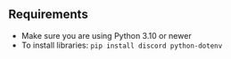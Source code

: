 ## Requirements
- Make sure you are using Python 3.10 or newer
- To install libraries: `pip install discord python-dotenv`
